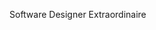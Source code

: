 Software Designer Extraordinaire

<!---
dbalazuc/dbalazuc is a ✨ special ✨ repository because its `README.md` (this file) appears on your GitHub profile.
You can click the Preview link to take a look at your changes.
--->
